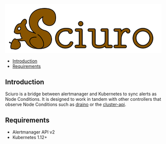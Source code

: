 
![Sciuro](img/sciuro.png "Sciuro")

* [Introduction](#introduction)
* [Requirements](#requirements)

## Introduction

Sciuro is a bridge between alertmanager and Kubernetes to sync alerts as
Node Conditions. It is designed to work in tandem with other controllers
that observe Node Conditions such as [draino](https://github.com/planetlabs/draino) or the [cluster-api](https://cluster-api.sigs.k8s.io/tasks/healthcheck.html).

## Requirements

* Alertmanager API v2
* Kubernetes 1.12+
